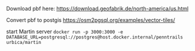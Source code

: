 Download pbf here:
https://download.geofabrik.de/north-america/us.html

Convert pbf to postgis
https://osm2pgsql.org/examples/vector-tiles/

start Martin server
```docker run -p 3000:3000 -e DATABASE_URL=postgresql://postgres@host.docker.internal/penntrails urbica/martin```